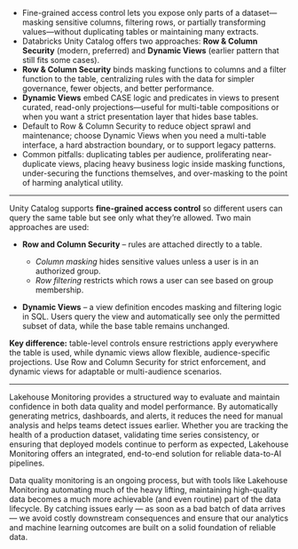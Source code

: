 * Fine-grained access control lets you expose only parts of a dataset—masking sensitive columns, filtering rows, or partially transforming values—without duplicating tables or maintaining many extracts.
* Databricks Unity Catalog offers two approaches: **Row & Column Security** (modern, preferred) and **Dynamic Views** (earlier pattern that still fits some cases).
* **Row & Column Security** binds masking functions to columns and a filter function to the table, centralizing rules with the data for simpler governance, fewer objects, and better performance.
* **Dynamic Views** embed CASE logic and predicates in views to present curated, read-only projections—useful for multi-table compositions or when you want a strict presentation layer that hides base tables.
* Default to Row & Column Security to reduce object sprawl and maintenance; choose Dynamic Views when you need a multi-table interface, a hard abstraction boundary, or to support legacy patterns.
* Common pitfalls: duplicating tables per audience, proliferating near-duplicate views, placing heavy business logic inside masking functions, under-securing the functions themselves, and over-masking to the point of harming analytical utility.

---

Unity Catalog supports **fine-grained access control** so different users can query the same table but see only what they’re allowed. Two main approaches are used:

* **Row and Column Security** – rules are attached directly to a table.

  * *Column masking* hides sensitive values unless a user is in an authorized group.
  * *Row filtering* restricts which rows a user can see based on group membership.

* **Dynamic Views** – a view definition encodes masking and filtering logic in SQL. Users query the view and automatically see only the permitted subset of data, while the base table remains unchanged.

**Key difference:** table-level controls ensure restrictions apply everywhere the table is used, while dynamic views allow flexible, audience-specific projections. Use Row and Column Security for strict enforcement, and dynamic views for adaptable or multi-audience scenarios.


--- 
Lakehouse Monitoring provides a structured way to evaluate and maintain confidence in both data quality and model performance. By automatically generating metrics, dashboards, and alerts, it reduces the need for manual analysis and helps teams detect issues earlier. Whether you are tracking the health of a production dataset, validating time series consistency, or ensuring that deployed models continue to perform as expected, Lakehouse Monitoring offers an integrated, end-to-end solution for reliable data-to-AI pipelines.

Data quality monitoring is an ongoing process, but with tools like Lakehouse Monitoring automating much of the heavy lifting, maintaining high-quality data becomes a much more achievable (and even routine) part of the data lifecycle. By catching issues early — as soon as a bad batch of data arrives — we avoid costly downstream consequences and ensure that our analytics and machine learning outcomes are built on a solid foundation of reliable data.